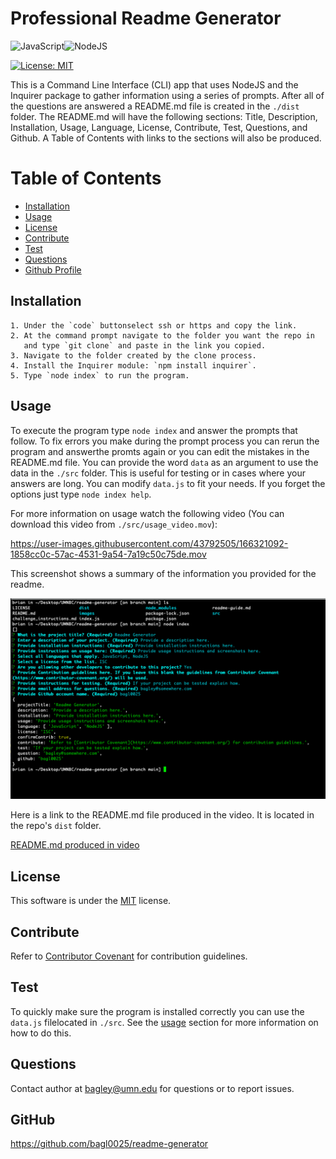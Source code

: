
  
  # Professional Readme Generator

  ![JavaScript](https://img.shields.io/badge/javascript-%23323330.svg?style=for-the-badge&logo=javascript&logoColor=%23F7DF1E)![NodeJS](https://img.shields.io/badge/node.js-6DA55F?style=for-the-badge&logo=node.js&logoColor=white)

  [![License: MIT](https://img.shields.io/badge/License-MIT-yellow.svg)](https://opensource.org/licenses/MIT)

  This is a Command Line Interface (CLI) app that uses NodeJS and the Inquirer package to gather information using a series of prompts. After all of the questions are answered a README.md file is created in the `./dist` folder. The README.md will have the following sections: Title, Description, Installation, Usage, Language, License, Contribute, Test, Questions, and Github. 
  A Table of Contents with links to the sections will also be produced.

  # Table of Contents
  * [Installation](#installation)
  * [Usage](#usage)
  * [License](#license)
  * [Contribute](#contribute)
  * [Test](#test)
  * [Questions](#questions)
  * [Github Profile](#github)
    
  ## Installation
    1. Under the `code` buttonselect ssh or https and copy the link. 
    2. At the command prompt navigate to the folder you want the repo in 
       and type `git clone` and paste in the link you copied. 
    3. Navigate to the folder created by the clone process. 
    4. Install the Inquirer module: `npm install inquirer`.
    5. Type `node index` to run the program.
    
  ## Usage
  To execute the program type `node index` and answer the prompts that follow. To fix errors you make during the prompt process you can     rerun the program and answerthe promts again or you can edit the mistakes in the README.md file. You can provide the word `data` as an argument to use the data in the `./src` folder. This is useful for testing or in cases where your answers are long.  You can modify `data.js` to fit your needs. If you forget the options just type `node index help`.
  
  For more information on usage watch the following video (You can download this video from `./src/usage_video.mov`):

  https://user-images.githubusercontent.com/43792505/166321092-1858cc0c-57ac-4531-9a54-7a19c50c75de.mov
  
  This screenshot shows a summary of the information you provided for the readme.

  <img src=".//images/readme_screenshot.png" alt="readme generator screenshot" width="600"/>

  Here is a link to the README.md file produced in the video. It is located in the repo's `dist` folder.  

  [README.md produced in video](./dist/README.md)

  ## License
  This software is under the [MIT](https://opensource.org/licenses/MIT) license.
  ## Contribute
  Refer to [Contributor Covenant](https://www.contributor-covenant.org/) for contribution guidelines.
  ## Test
  To quickly make sure the program is installed correctly you can use the `data.js` filelocated in `./src`. See the [usage](#usage) section for more information on how to do this.
  ## Questions
  Contact author at bagley@umn.edu for questions or to report issues.
  ## GitHub
  https://github.com/bagl0025/readme-generator
  
